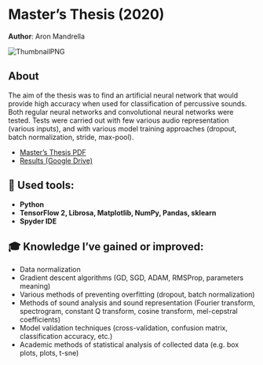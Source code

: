 # Master’s Thesis (2020)

**Author**: Aron Mandrella

![ThumbnailPNG](https://raw.githubusercontent.com/aronmandrella/MastersThesis/main/GitHub_Thumbnail.png)

## About

The aim of the thesis was to find an artificial neural network that would provide high accuracy when used for classification of percussive sounds. Both regular neural networks and convolutional neural networks were tested. Tests were carried out with few various audio representation (various inputs), and with various model training approaches (dropout, batch normalization, stride, max-pool).

* [Master’s Thesis PDF](https://github.com/aronmandrella/MastersThesis/raw/main/AMandrella%20-%20Praca%20Magisterska.pdf)
* [Results (Google Drive)](https://drive.google.com/drive/folders/1CWwUyckJevgqcemdiRQTdpQhYnwwuz_g?usp=sharing)

## 🧰 Used tools:
* **Python**
* **TensorFlow 2, Librosa, Matplotlib, NumPy, Pandas, sklearn**
* **Spyder IDE**

## 🎓 Knowledge I’ve gained or improved:
* Data normalization
* Gradient descent algorithms (GD, SGD, ADAM, RMSProp, parameters meaning)
* Various methods of preventing overfitting (dropout, batch normalization)
* Methods of sound analysis and sound representation (Fourier transform, spectrogram, constant Q transform, cosine transform, mel-cepstral coefficients)
* Model validation techniques (cross-validation, confusion matrix, classification accuracy, etc.)
* Academic methods of statistical analysis of collected data (e.g. box plots, plots, t-sne)
